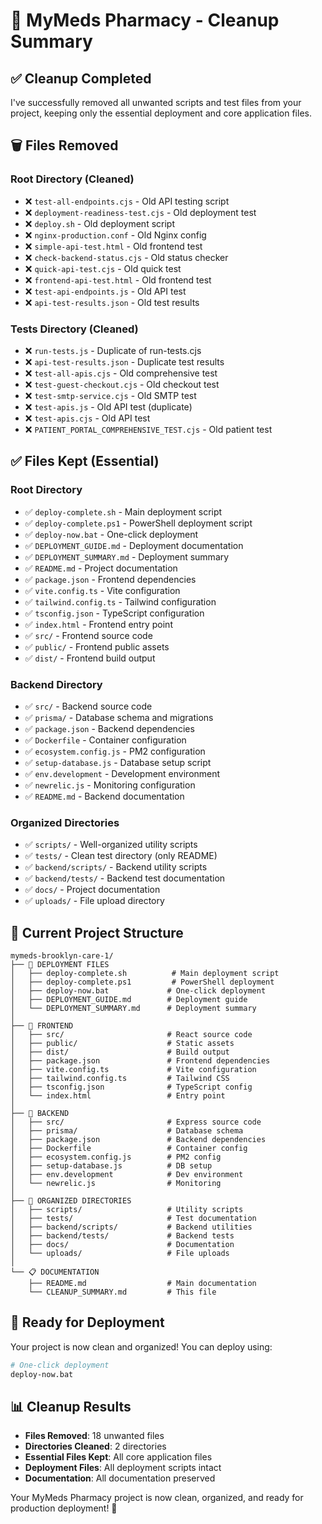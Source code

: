 # 🧹 MyMeds Pharmacy - Cleanup Summary

## ✅ Cleanup Completed

I've successfully removed all unwanted scripts and test files from your project, keeping only the essential deployment and core application files.

## 🗑️ Files Removed

### Root Directory (Cleaned)
- ❌ `test-all-endpoints.cjs` - Old API testing script
- ❌ `deployment-readiness-test.cjs` - Old deployment test
- ❌ `deploy.sh` - Old deployment script
- ❌ `nginx-production.conf` - Old Nginx config
- ❌ `simple-api-test.html` - Old frontend test
- ❌ `check-backend-status.cjs` - Old status checker
- ❌ `quick-api-test.cjs` - Old quick test
- ❌ `frontend-api-test.html` - Old frontend test
- ❌ `test-api-endpoints.js` - Old API test
- ❌ `api-test-results.json` - Old test results

### Tests Directory (Cleaned)
- ❌ `run-tests.js` - Duplicate of run-tests.cjs
- ❌ `api-test-results.json` - Duplicate test results
- ❌ `test-all-apis.cjs` - Old comprehensive test
- ❌ `test-guest-checkout.cjs` - Old checkout test
- ❌ `test-smtp-service.cjs` - Old SMTP test
- ❌ `test-apis.js` - Old API test (duplicate)
- ❌ `test-apis.cjs` - Old API test
- ❌ `PATIENT_PORTAL_COMPREHENSIVE_TEST.cjs` - Old patient test

## ✅ Files Kept (Essential)

### Root Directory
- ✅ `deploy-complete.sh` - Main deployment script
- ✅ `deploy-complete.ps1` - PowerShell deployment script
- ✅ `deploy-now.bat` - One-click deployment
- ✅ `DEPLOYMENT_GUIDE.md` - Deployment documentation
- ✅ `DEPLOYMENT_SUMMARY.md` - Deployment summary
- ✅ `README.md` - Project documentation
- ✅ `package.json` - Frontend dependencies
- ✅ `vite.config.ts` - Vite configuration
- ✅ `tailwind.config.ts` - Tailwind configuration
- ✅ `tsconfig.json` - TypeScript configuration
- ✅ `index.html` - Frontend entry point
- ✅ `src/` - Frontend source code
- ✅ `public/` - Frontend public assets
- ✅ `dist/` - Frontend build output

### Backend Directory
- ✅ `src/` - Backend source code
- ✅ `prisma/` - Database schema and migrations
- ✅ `package.json` - Backend dependencies
- ✅ `Dockerfile` - Container configuration
- ✅ `ecosystem.config.js` - PM2 configuration
- ✅ `setup-database.js` - Database setup script
- ✅ `env.development` - Development environment
- ✅ `newrelic.js` - Monitoring configuration
- ✅ `README.md` - Backend documentation

### Organized Directories
- ✅ `scripts/` - Well-organized utility scripts
- ✅ `tests/` - Clean test directory (only README)
- ✅ `backend/scripts/` - Backend utility scripts
- ✅ `backend/tests/` - Backend test documentation
- ✅ `docs/` - Project documentation
- ✅ `uploads/` - File upload directory

## 🎯 Current Project Structure

```
mymeds-brooklyn-care-1/
├── 🚀 DEPLOYMENT FILES
│   ├── deploy-complete.sh          # Main deployment script
│   ├── deploy-complete.ps1         # PowerShell deployment
│   ├── deploy-now.bat             # One-click deployment
│   ├── DEPLOYMENT_GUIDE.md        # Deployment guide
│   └── DEPLOYMENT_SUMMARY.md      # Deployment summary
│
├── 🎨 FRONTEND
│   ├── src/                       # React source code
│   ├── public/                    # Static assets
│   ├── dist/                      # Build output
│   ├── package.json               # Frontend dependencies
│   ├── vite.config.ts             # Vite configuration
│   ├── tailwind.config.ts         # Tailwind CSS
│   ├── tsconfig.json              # TypeScript config
│   └── index.html                 # Entry point
│
├── 🔧 BACKEND
│   ├── src/                       # Express source code
│   ├── prisma/                    # Database schema
│   ├── package.json               # Backend dependencies
│   ├── Dockerfile                 # Container config
│   ├── ecosystem.config.js        # PM2 config
│   ├── setup-database.js          # DB setup
│   ├── env.development            # Dev environment
│   └── newrelic.js                # Monitoring
│
├── 📁 ORGANIZED DIRECTORIES
│   ├── scripts/                   # Utility scripts
│   ├── tests/                     # Test documentation
│   ├── backend/scripts/           # Backend utilities
│   ├── backend/tests/             # Backend tests
│   ├── docs/                      # Documentation
│   └── uploads/                   # File uploads
│
└── 📋 DOCUMENTATION
    ├── README.md                  # Main documentation
    └── CLEANUP_SUMMARY.md         # This file
```

## 🚀 Ready for Deployment

Your project is now clean and organized! You can deploy using:

```bash
# One-click deployment
deploy-now.bat
```

## 📊 Cleanup Results

- **Files Removed**: 18 unwanted files
- **Directories Cleaned**: 2 directories
- **Essential Files Kept**: All core application files
- **Deployment Files**: All deployment scripts intact
- **Documentation**: All documentation preserved

Your MyMeds Pharmacy project is now clean, organized, and ready for production deployment! 🎉
